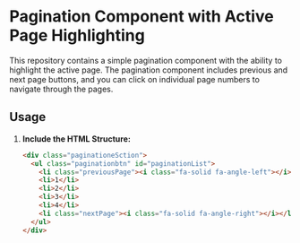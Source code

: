 # Pagination Component with Active Page Highlighting

This repository contains a simple pagination component with the ability to highlight the active page. The pagination component includes previous and next page buttons, and you can click on individual page numbers to navigate through the pages.

## Usage

1. **Include the HTML Structure:**

   ```html
   <div class="paginationeSction">
     <ul class="paginationbtn" id="paginationList">
       <li class="previousPage"><i class="fa-solid fa-angle-left"></i></li>
       <li>1</li>
       <li>2</li>
       <li>3</li>
       <li>4</li>
       <li class="nextPage"><i class="fa-solid fa-angle-right"></i></li>
     </ul>
   </div>
